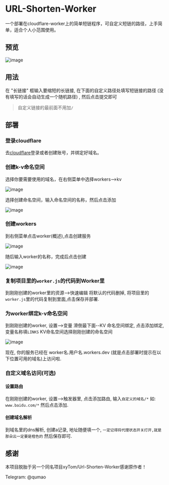 # URL-Shorten-Worker
一个部署在cloudflare-worker上的简单短链程序，可自定义短链的路径，上手简单，适合个人小范围使用。

## 预览
![image](https://user-images.githubusercontent.com/77608284/154325886-d9b44b56-5b64-4f8e-8b16-59cfbb750f8c.png)

## 用法
在 "长链接" 框输入要缩短的长链接, 在下面的自定义路径处填写短链接的路径 (没有填写的话会自动生成一个随机路径) , 然后点击提交即可

> 自定义链接的最前面不用加`/` 

## 部署
### 登录cloudflare
 去[cloudflare](https://www.cloudflare.com/zh-cn/)登录或者创建账号，并绑定好域名。 
### 创建k-v命名空间
选择你要需要使用的域名，在右侧菜单中选择workers-->kv

![image](https://user-images.githubusercontent.com/77608284/154304938-8968750f-5176-424f-ada5-86caf7481a71.png)  

选择创建命名空间，输入命名空间的名称，然后点击添加

![image](https://user-images.githubusercontent.com/77608284/154305737-7a8cbdb5-04e9-4a1f-ab3e-bb0651b7b898.png)

### 创建workers
到右侧菜单点击worker(概述),点击创建服务

![image](https://user-images.githubusercontent.com/77608284/154308239-848f6584-2842-416b-afbe-1e2a42df43d4.png)

随后输入worker的名称，完成后点击创建

![image](https://user-images.githubusercontent.com/77608284/154308796-47db7527-6317-4ad4-ab10-ec520418f85e.png)

### 复制项目里的`worker.js`的代码到Worker里
到刚刚创建的worker里的资源-->快速编辑 将默认的代码删掉, 将项目里的`worker.js`里的代码复制到里面,点击保存并部署.


### 为worker绑定k-v命名空间

到刚刚创建的worker, 设置-->变量 滑倒最下面--KV 命名空间绑定, 点击添加绑定, 变量名称填`LINKS` KV命名空间选择刚刚创建的命名空间

![image](https://user-images.githubusercontent.com/77608284/154310499-407eca63-3247-42ae-ade1-84add3d42d4a.png)

现在, 你的服务已经在 worker名.用户名.workers.dev (就是点击部署时提示在以下位置可用的域名)上访问啦.


### 自定义域名访问(可选)

#### 设置路由
在刚刚创建的worker, 设置-->触发器里, 点击添加路由, 输入`自定义的域名/*` 如: `www.baidu.com/*` 然后点击添加.

#### 创建域名解析
到域名里的dns解析, 创建a记录, 地址随便填一个, `一定记得将代理状态开关打开,就是那朵云一定要是橙色的` 然后保存即可.

## 
## 感谢
 本项目脱胎于另一个同名项目xyTom/Url-Shorten-Worker感谢原作者！

Telegram: @qumao
